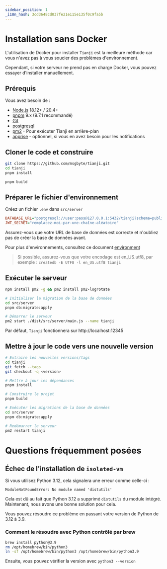 ```yaml
---
sidebar_position: 1
_i18n_hash: 3cd3648cd037fe21e115e135f0c9fa5b
---
```

# Installation sans Docker

L'utilisation de Docker pour installer `Tianji` est la meilleure méthode car vous n'avez pas à vous soucier des problèmes d'environnement.

Cependant, si votre serveur ne prend pas en charge Docker, vous pouvez essayer d'installer manuellement.

## Prérequis

Vous avez besoin de :

- [Node.js](https://nodejs.org/en/download/) 18.12+ / 20.4+
- [pnpm](https://pnpm.io/) 9.x (9.7.1 recommandé)
- [Git](https://git-scm.com/downloads)
- [postgresql](https://www.postgresql.org/)
- [pm2](https://pm2.keymetrics.io/) - Pour exécuter Tianji en arrière-plan
- [apprise](https://github.com/caronc/apprise) - optionnel, si vous en avez besoin pour les notifications

## Cloner le code et construire

```bash
git clone https://github.com/msgbyte/tianji.git
cd tianji
pnpm install

pnpm build
```

## Préparer le fichier d'environnement

Créez un fichier `.env` dans `src/server`

```ini
DATABASE_URL="postgresql://user:pass@127.0.0.1:5432/tianji?schema=public"
JWT_SECRET="remplacez-moi-par-une-chaîne-aléatoire"
```

Assurez-vous que votre URL de base de données est correcte et n'oubliez pas de créer la base de données avant.

Pour plus d'environnements, consultez ce document [environment](../environment.md)

> Si possible, assurez-vous que votre encodage est en_US.utf8, par exemple : `createdb -E UTF8 -l en_US.utf8 tianji`

## Exécuter le serveur

```bash
npm install pm2 -g && pm2 install pm2-logrotate

# Initialiser la migration de la base de données
cd src/server
pnpm db:migrate:apply

# Démarrer le serveur
pm2 start ./dist/src/server/main.js --name tianji
```

Par défaut, `Tianji` fonctionnera sur http://localhost:12345

## Mettre à jour le code vers une nouvelle version

```bash
# Extraire les nouvelles versions/tags
cd tianji
git fetch --tags
git checkout -q <version>

# Mettre à jour les dépendances
pnpm install

# Construire le projet
pnpm build

# Exécuter les migrations de la base de données
cd src/server
pnpm db:migrate:apply

# Redémarrer le serveur
pm2 restart tianji
```

# Questions fréquemment posées

## Échec de l'installation de `isolated-vm`

Si vous utilisez Python 3.12, cela signalera une erreur comme celle-ci :

```
ModuleNotFoundError: No module named 'distutils'
```

Cela est dû au fait que Python 3.12 a supprimé `distutils` du module intégré. Maintenant, nous avons une bonne solution pour cela.

Vous pouvez résoudre ce problème en passant votre version de Python de 3.12 à 3.9.

### Comment le résoudre avec Python contrôlé par brew

```bash
brew install python@3.9
rm /opt/homebrew/bin/python3
ln -sf /opt/homebrew/bin/python3 /opt/homebrew/bin/python3.9
```

Ensuite, vous pouvez vérifier la version avec `python3 --version`
